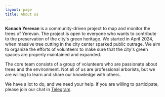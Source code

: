 ```yaml
---
layout: page
title: About us
---
```

**Kanach Yerevan** is a community-driven project to map and monitor the trees of Yerevan.
The project is open to everyone who wants to contribute to the preservation of the city's green heritage.
We started in April 2024, when massive tree cutting in the city center sparked public outrage.
We aim to organize the efforts of volunteers to make sure that the city's green spaces are properly maintained and expanded.

The core team consists of a group of volunteers who are passionate about trees and the environment.
Not all of us are professional arborists, but we are willing to learn and share our knowledge with others.

We have a lot to do, and we need your help.
If you are willing to participate, please join our chat in [Telegram](https://t.me/make_yerevan_green_again).
